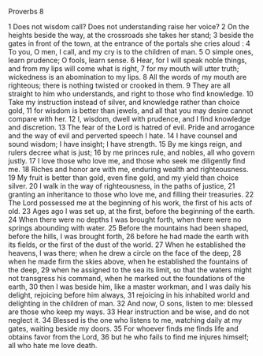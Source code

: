 Proverbs 8

1	Does not wisdom call? Does not understanding raise her voice?
2	On the heights beside the way, at the crossroads she takes her stand;
3	beside the gates in front of the town, at the entrance of the portals she cries aloud :
4	To you, O men, I call, and my cry is to the children of man.
5	O simple ones, learn prudence; O fools, learn sense.
6	Hear, for I will speak noble things, and from my lips will come what is right,
7	for my mouth will utter truth; wickedness is an abomination to my lips.
8	All the words of my mouth are righteous; there is nothing twisted or crooked in them.
9	They are all straight to him who understands, and right to those who find knowledge.
10	Take my instruction instead of silver, and knowledge rather than choice gold,
11	for wisdom is better than jewels, and all that you may desire cannot compare with her.
12	I, wisdom, dwell with prudence, and I find knowledge and discretion.
13	The fear of the Lord is hatred of evil. Pride and arrogance and the way of evil and perverted speech I hate.
14	I have counsel and sound wisdom; I have insight; I have strength.
15	By me kings reign, and rulers decree what is just;
16	by me princes rule, and nobles, all who govern justly.
17	I love those who love me, and those who seek me diligently find me.
18	Riches and honor are with me, enduring wealth and righteousness.
19	My fruit is better than gold, even fine gold, and my yield than choice silver.
20	I walk in the way of righteousness, in the paths of justice,
21	granting an inheritance to those who love me, and filling their treasuries.
22	The Lord possessed me at the beginning of his work, the first of his acts of old.
23	Ages ago I was set up, at the first, before the beginning of the earth.
24	When there were no depths I was brought forth, when there were no springs abounding with water.
25	Before the mountains had been shaped, before the hills, I was brought forth,
26	before he had made the earth with its fields, or the first of the dust of the world.
27	When he established the heavens, I was there; when he drew a circle on the face of the deep,
28	when he made firm the skies above, when he established the fountains of the deep,
29	when he assigned to the sea its limit, so that the waters might not transgress his command, when he marked out the foundations of the earth,
30	then I was beside him, like a master workman, and I was daily his delight, rejoicing before him always,
31	rejoicing in his inhabited world and delighting in the children of man.
32	And now, O sons, listen to me: blessed are those who keep my ways.
33	Hear instruction and be wise, and do not neglect it.
34	Blessed is the one who listens to me, watching daily at my gates, waiting beside my doors.
35	For whoever finds me finds life and obtains favor from the Lord,
36	but he who fails to find me injures himself; all who hate me love death.

